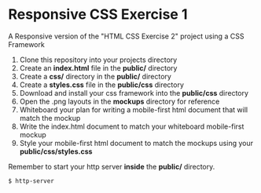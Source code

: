 Responsive CSS Exercise 1
=========================

A Responsive version of the "HTML CSS Exercise 2" project using a CSS Framework

1. Clone this repository into your projects directory
2. Create an **index.html** file in the **public/** directory
3. Create a **css/** directory in the **public/** directory
4. Create a **styles.css** file in the **public/css** directory
5. Download and install your css framework into the **public/css** directory
6. Open the .png layouts in the **mockups** directory for reference
7. Whiteboard your plan for writing a mobile-first html document that will match the mockup
8. Write the index.html document to match your whiteboard mobile-first mockup
9. Style your mobile-first html document to match the mockups using your **public/css/styles.css**

Remember to start your http server **inside** the **public/** directory.  
```
$ http-server
```
